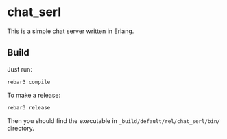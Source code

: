 # chat_serl
This is a simple chat server written in Erlang.

## Build
Just run:
```bash
rebar3 compile
```

To make a release:
```bash
rebar3 release
```

Then you should find the executable in `_build/default/rel/chat_serl/bin/`
directory.
